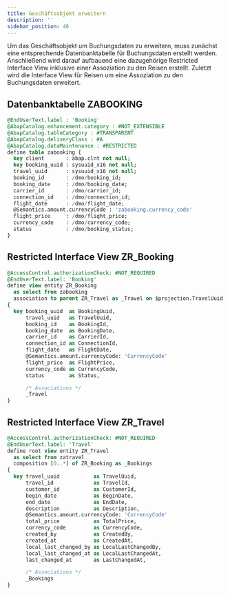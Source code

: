 ```yaml
---
title: Geschäftsobjekt erweitern
description: ''
sidebar_position: 40
---
```


Um das Geschäftsobjekt um Buchungsdaten zu erweitern, muss zunächst eine entsprechende Datenbanktabelle für Buchungsdaten erstellt werden. Anschließend wird darauf aufbauend eine dazugehörige Restricted Interface View inklusive einer Assoziation zu den Reisen erstellt. Zuletzt wird die Interface View für Reisen um eine Assoziation zu den Buchungsdaten erweitert.

## Datenbanktabelle ZABOOKING
```sql
@EndUserText.label : 'Booking'
@AbapCatalog.enhancement.category : #NOT_EXTENSIBLE
@AbapCatalog.tableCategory : #TRANSPARENT
@AbapCatalog.deliveryClass : #A
@AbapCatalog.dataMaintenance : #RESTRICTED
define table zabooking {
  key client       : abap.clnt not null;
  key booking_uuid : sysuuid_x16 not null;
  travel_uuid      : sysuuid_x16 not null;
  booking_id       : /dmo/booking_id;
  booking_date     : /dmo/booking_date;
  carrier_id       : /dmo/carrier_id;
  connection_id    : /dmo/connection_id;
  flight_date      : /dmo/flight_date;
  @Semantics.amount.currencyCode : 'zabooking.currency_code'
  flight_price     : /dmo/flight_price;
  currency_code    : /dmo/currency_code;
  status           : /dmo/booking_status;
}
```

## Restricted Interface View ZR_Booking
```sql
@AccessControl.authorizationCheck: #NOT_REQUIRED
@EndUserText.label: 'Booking'
define view entity ZR_Booking
  as select from zabooking
  association to parent ZR_Travel as _Travel on $projection.TravelUuid = _Travel.TravelUuid
{
  key booking_uuid  as BookingUuid,
      travel_uuid   as TravelUuid,
      booking_id    as BookingId,
      booking_date  as BookingDate,
      carrier_id    as CarrierId,
      connection_id as ConnectionId,
      flight_date   as FlightDate,
      @Semantics.amount.currencyCode: 'CurrencyCode'
      flight_price  as FlightPrice,
      currency_code as CurrencyCode,
      status        as Status,

      /* Associations */
      _Travel
}
```

## Restricted Interface View ZR_Travel
```sql
@AccessControl.authorizationCheck: #NOT_REQUIRED
@EndUserText.label: 'Travel'
define root view entity ZR_Travel
  as select from zatravel
  composition [0..*] of ZR_Booking as _Bookings
{
  key travel_uuid           as TravelUuid,
      travel_id             as TravelId,
      customer_id           as CustomerId,
      begin_date            as BeginDate,
      end_date              as EndDate,
      description           as Description,
      @Semantics.amount.currencyCode: 'CurrencyCode'
      total_price           as TotalPrice,
      currency_code         as CurrencyCode,
      created_by            as CreatedBy,
      created_at            as CreatedAt,
      local_last_changed_by as LocalLastChangedBy,
      local_last_changed_at as LocalLastChangedAt,
      last_changed_at       as LastChangedAt,

      /* Associations */
      _Bookings
}
```
